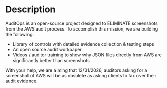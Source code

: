 # Description
AuditOps is an open-source project designed to ELIMINATE screenshots from the AWS audit process. To accomplish this mission, we are building the following:
- Library of controls with detailed evidence collection & testing steps
- An open source audit workpaper
- Videos / auditor training to show why JSON files directly from AWS are significantly better than screenshots

With your help, we are aiming that 12/31/2026, auditors asking for a screenshot of AWS will be as obsolete as asking clients to fax over their audit evidence.
